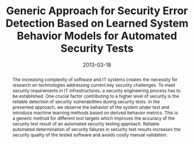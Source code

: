 ---
abstract: The increasing complexity of software and IT systems creates the necessity
  for research on technologies addressing current key security challenges. To meet
  security requirements in IT infrastructures, a security engineering process has
  to be established. One crucial factor contributing to a higher level of security
  is the reliable detection of security vulnerabilities during security tests. In
  the presented approach, we observe the behavior of the system under test and introduce
  machine learning methods based on derived behavior metrics. This is a generic method
  for different test targets which improves the accuracy of the security test result
  of an automated security testing approach. Reliable automated determination of security
  failures in security test results increases the security quality of the tested software
  and avoids costly manual validation.
authors:
- Christian Schanes
- Andreas Hübler
- Florian Fankhauser
- Thomas Grechenig
date: '2013-03-18'
featured: false
publication_types:
- '0'
publishDate: '2013-03-18'
title: Generic Approach for Security Error Detection Based on Learned System Behavior
  Models for Automated Security Tests
url_pdf: ''
---